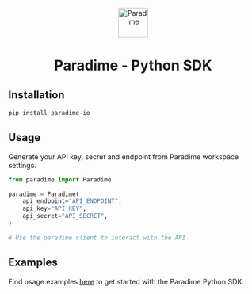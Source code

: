 <p align="center">
  <a href="https://www.paradime.io">
        <img alt="Paradime" src="https://app.paradime.io/logo192.png" width="60" />
    </a>
</p>

<h1 align="center">
  Paradime - Python SDK
</h1>

## Installation

```sh
pip install paradime-io
```

## Usage

Generate your API key, secret and endpoint from Paradime workspace settings.

```python
from paradime import Paradime

paradime = Paradime(
    api_endpoint="API_ENDPOINT", 
    api_key="API_KEY", 
    api_secret="API_SECRET",
)

# Use the paradime client to interact with the API
```

## Examples

Find usage examples [here](https://github.com/paradime-io/paradime-python-sdk/tree/main/examples) to get started with the Paradime Python SDK.
